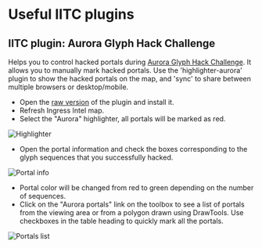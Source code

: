 # Useful IITC plugins

## IITC plugin: Aurora Glyph Hack Challenge

Helps you to control hacked portals during [Aurora Glyph Hack Challenge](https://community.ingress.com/en/discussion/3187/aurora-glyph-hack-challenge). It allows you to manually mark hacked portals. Use the 'highlighter-aurora' plugin to show the hacked portals on the map, and 'sync' to share between multiple browsers or desktop/mobile.

* Open the [raw version](https://raw.githubusercontent.com/mrDinckleman/iitc-plugins/master/aurora.user.js) of the plugin and install it.
* Refresh Ingress Intel map.
* Select the "Aurora" highlighter, all portals will be marked as red.

![Highlighter](../assets/assets/aurora-highlighter.png?raw=true)

* Open the portal information and check the boxes corresponding to the glyph sequences that you successfully hacked.

![Portal info](../assets/assets/aurora-portalinfo.png?raw=true)

* Portal color will be changed from red to green depending on the number of sequences.
* Click on the "Aurora portals" link on the toolbox to see a list of portals from the viewing area or from a polygon drawn using DrawTools. Use checkboxes in the table heading to quickly mark all the portals.

![Portals list](../assets/assets/aurora-polygon.png?raw=true)

